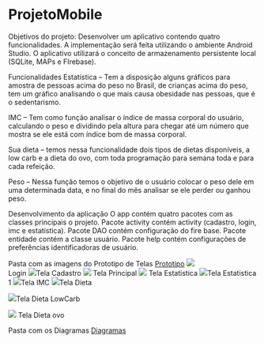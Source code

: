 # ProjetoMobile 

Objetivos do projeto:
Desenvolver um aplicativo contendo quatro funcionalidades.
A implementação será feita utilizando o  ambiente Android Studio.
O aplicativo  utilizará o conceito de armazenamento persistente local (SQLite, MAPs e FIrebase).

Funcionalidades
Estatística – Tem a disposição alguns gráficos para amostra de pessoas acima do peso no Brasil, de crianças acima do peso, tem um gráfico analisando o que mais causa obesidade nas pessoas, que é o sedentarismo. 

IMC – Tem como função analisar o índice de massa corporal do usuário, calculando o peso e dividindo pela altura para chegar até um número que mostra se ele está com índice bom de massa corporal. 

Sua dieta – temos nessa funcionalidade dois tipos de dietas disponíveis, a low carb e a dieta do ovo, com toda programação para semana toda e para cada refeição.

Peso – Nessa função temos o objetivo de o usuário colocar o peso dele em uma determinada data, e no final do mês analisar se ele perder ou ganhou peso.


Desenvolvimento da aplicação 
O app contém  quatro pacotes com as classes principais o projeto. 
Pacote activity contém activity (cadastro, login, imc e estatística).
Pacote DAO contém configuração do fire base.
Pacote entidade contém a classe usuário.
Pacote help contém configurações de preferências identificadoras de usuário.

Pasta com as imagens do Prototipo de Telas 
<a href ="https://github.com/csouza14/ProjetoMobile/tree/master/app/Prototipo">Prototipo</a>
<img src="https://raw.githubusercontent.com/csouza14/ProjetoMobile/master/app/Prototipo/Login.png"> <br>Login 
<img src ="https://raw.githubusercontent.com/csouza14/ProjetoMobile/master/app/Prototipo/TelaCadastro.png">Tela Cadastro 
<img src="https://raw.githubusercontent.com/csouza14/ProjetoMobile/master/app/Prototipo/TelaPrincipal.png"> Tela Principal 
<img src="https://github.com/csouza14/ProjetoMobile/blob/master/app/Prototipo/TelaEstatistica.png">  Tela Estatistica 
<img src="https://raw.githubusercontent.com/csouza14/ProjetoMobile/master/app/Prototipo/TelaEstatistica1.png">Tela Estatistica 1 
<img src="https://raw.githubusercontent.com/csouza14/ProjetoMobile/master/app/Prototipo/TelaIMC.png">Tela IMC 
<img src="https://raw.githubusercontent.com/csouza14/ProjetoMobile/master/app/Prototipo/TelaDieta.png">Tela Dieta

<img src="https://raw.githubusercontent.com/csouza14/ProjetoMobile/master/app/Prototipo/TelaDietaLowCarb.png">Tela Dieta LowCarb

<img src="https://github.com/csouza14/ProjetoMobile/blob/master/app/Prototipo/TelaDietaOvo.png"> Tela Dieta ovo




Pasta com os Diagramas
<a href ="https://github.com/csouza14/ProjetoMobile/tree/master/app/Diagramas">Diagramas</a>

